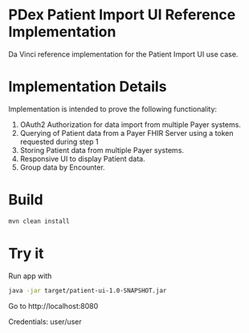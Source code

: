 PDex Patient Import UI Reference Implementation
===============

Da Vinci reference implementation for the Patient Import UI use case.

# Implementation Details
Implementation is intended to prove the following functionality:
1. OAuth2 Authorization for data import from multiple Payer systems.
2. Querying of Patient data from a Payer FHIR Server using a token requested during step 1
3. Storing Patient data from multiple Payer systems.
4. Responsive UI to display Patient data.
5. Group data by Encounter.

# Build
```sh
mvn clean install
```

# Try it
Run app with
```sh
java -jar target/patient-ui-1.0-SNAPSHOT.jar
```
Go to http://localhost:8080

Credentials: user/user

